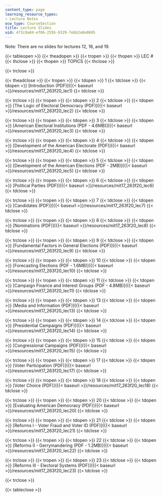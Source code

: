 ```yaml
---
content_type: page
learning_resource_types:
- Lecture Notes
ocw_type: CourseSection
title: Lecture Slides
uid: 4f3c8a84-ef86-255b-9329-7ebb2a8e8605
---
```


Note: There are no slides for lectures 12, 16, and 19.

{{< tableopen >}}
{{< theadopen >}}
{{< tropen >}}
{{< thopen >}}
LEC #
{{< thclose >}}
{{< thopen >}}
TOPICS
{{< thclose >}}

{{< trclose >}}

{{< theadclose >}}
{{< tropen >}}
{{< tdopen >}}
1
{{< tdclose >}}
{{< tdopen >}}
[Introduction (PDF)]({{< baseurl >}}/resources/mit17_263f20_lec1)
{{< tdclose >}}

{{< trclose >}}
{{< tropen >}}
{{< tdopen >}}
2
{{< tdclose >}}
{{< tdopen >}}
[The Logic of Electoral Democracy (PDF)]({{< baseurl >}}/resources/mit17_263f20_lec2)
{{< tdclose >}}

{{< trclose >}}
{{< tropen >}}
{{< tdopen >}}
3
{{< tdclose >}}
{{< tdopen >}}
[American Electoral Institutions (PDF - 4.6MB)]({{< baseurl >}}/resources/mit17_263f20_lec3)
{{< tdclose >}}

{{< trclose >}}
{{< tropen >}}
{{< tdopen >}}
4
{{< tdclose >}}
{{< tdopen >}}
[Development of the American Electorate (PDF)]({{< baseurl >}}/resources/mit17_263f20_lec4)
{{< tdclose >}}

{{< trclose >}}
{{< tropen >}}
{{< tdopen >}}
5
{{< tdclose >}}
{{< tdopen >}}
[Development of the American Elections (PDF - 2MB)]({{< baseurl >}}/resources/mit17_263f20_lec5)
{{< tdclose >}}

{{< trclose >}}
{{< tropen >}}
{{< tdopen >}}
6
{{< tdclose >}}
{{< tdopen >}}
[Political Parties (PDF)]({{< baseurl >}}/resources/mit17_263f20_lec6)
{{< tdclose >}}

{{< trclose >}}
{{< tropen >}}
{{< tdopen >}}
7
{{< tdclose >}}
{{< tdopen >}}
[Candidates (PDF)]({{< baseurl >}}/resources/mit17_263f20_lec7)
{{< tdclose >}}

{{< trclose >}}
{{< tropen >}}
{{< tdopen >}}
8
{{< tdclose >}}
{{< tdopen >}}
[Nominations (PDF)]({{< baseurl >}}/resources/mit17_263f20_lec8)
{{< tdclose >}}

{{< trclose >}}
{{< tropen >}}
{{< tdopen >}}
9
{{< tdclose >}}
{{< tdopen >}}
[Fundamental Factors in General Elections (PDF)]({{< baseurl >}}/resources/mit17_263f20_lec9)
{{< tdclose >}}

{{< trclose >}}
{{< tropen >}}
{{< tdopen >}}
10
{{< tdclose >}}
{{< tdopen >}}
[Forecasting Elections (PDF - 1.6MB)]({{< baseurl >}}/resources/mit17_263f20_lec10)
{{< tdclose >}}

{{< trclose >}}
{{< tropen >}}
{{< tdopen >}}
11
{{< tdclose >}}
{{< tdopen >}}
[Campaign Finance and Interest Groups (PDF - 4.8MB)]({{< baseurl >}}/resources/mit17_263f20_lec11)
{{< tdclose >}}

{{< trclose >}}
{{< tropen >}}
{{< tdopen >}}
13
{{< tdclose >}}
{{< tdopen >}}
[Media and Information (PDF)]({{< baseurl >}}/resources/mit17_263f20_lec13)
{{< tdclose >}}

{{< trclose >}}
{{< tropen >}}
{{< tdopen >}}
14
{{< tdclose >}}
{{< tdopen >}}
[Presidential Campaigns (PDF)]({{< baseurl >}}/resources/mit17_263f20_lec14)
{{< tdclose >}}

{{< trclose >}}
{{< tropen >}}
{{< tdopen >}}
15
{{< tdclose >}}
{{< tdopen >}}
[Congressional Campaigns (PDF)]({{< baseurl >}}/resources/mit17_263f20_lec15)
{{< tdclose >}}

{{< trclose >}}
{{< tropen >}}
{{< tdopen >}}
17
{{< tdclose >}}
{{< tdopen >}}
[Voter Participation (PDF)]({{< baseurl >}}/resources/mit17_263f20_lec17)
{{< tdclose >}}

{{< trclose >}}
{{< tropen >}}
{{< tdopen >}}
18
{{< tdclose >}}
{{< tdopen >}}
[Voter Choice (PDF)]({{< baseurl >}}/resources/mit17_263f20_lec18)
{{< tdclose >}}

{{< trclose >}}
{{< tropen >}}
{{< tdopen >}}
20
{{< tdclose >}}
{{< tdopen >}}
[Evaluating American Democracy (PDF)]({{< baseurl >}}/resources/mit17_263f20_lec20)
{{< tdclose >}}

{{< trclose >}}
{{< tropen >}}
{{< tdopen >}}
21
{{< tdclose >}}
{{< tdopen >}}
[Reforms I - Voter Fraud and Voter ID (PDF)]({{< baseurl >}}/resources/mit17_263f20_lec21)
{{< tdclose >}}

{{< trclose >}}
{{< tropen >}}
{{< tdopen >}}
22
{{< tdclose >}}
{{< tdopen >}}
[Reforms II - Gerrymandering (PDF - 1.2MB)]({{< baseurl >}}/resources/mit17_263f20_lec22)
{{< tdclose >}}

{{< trclose >}}
{{< tropen >}}
{{< tdopen >}}
23
{{< tdclose >}}
{{< tdopen >}}
[Reforms III - Electoral Systems (PDF)]({{< baseurl >}}/resources/mit17_263f20_lec23)
{{< tdclose >}}

{{< trclose >}}

{{< tableclose >}}